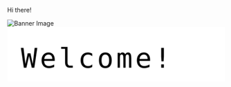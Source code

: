 Hi there!

![Banner Image](https://pel.public.cx/github.gif)
![Banner Image](./welcome.svg)

<!--
Welcome to my GitHub profile! I'm a software developer passionate about open-source projects and learning new technologies.

- 🔭 I’m currently working on [Awesome Project](https://github.com/johndoe/awesome-project)
- 🌱 I’m currently learning React and TypeScript
- 📫 How to reach me: [johndoe@example.com](mailto:johndoe@example.com)

Check out my pinned repositories below or browse my public projects to see what I’ve been working on.


**choephix/choephix** is a ✨ _special_ ✨ repository because its `README.md` (this file) appears on your GitHub profile.

Here are some ideas to get you started:

- 🔭 I’m currently working on ...
- 🌱 I’m currently learning ...
- 👯 I’m looking to collaborate on ...
- 🤔 I’m looking for help with ...
- 💬 Ask me about ...
- 📫 How to reach me: ...
- 😄 Pronouns: ...
- ⚡ Fun fact: ...
-->
